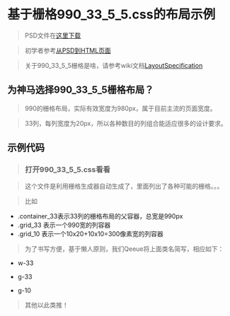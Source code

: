 # 基于栅格990\_33\_5\_5.css的布局示例 #

> PSD文件在[这里下载](http://nettuts.s3.amazonaws.com/017_Creatif/Site_Download.zip)

> 初学者参考[从PSD到HTML页面](http://net.tutsplus.com/tutorials/site-builds/from-psd-to-html-building-a-set-of-website-designs-step-by-step/)

> 关于990\_33\_5\_5栅格是啥，请参考wiki文档[LayoutSpecification](LayoutSpecification.md)


## 为神马选择990\_33\_5\_5栅格布局？ ##

> 990的栅格布局，实际有效宽度为980px，属于目前主流的页面宽度。

> 33列，每列宽度为20px，所以各种数目的列组合能适应很多的设计要求。

## 示例代码 ##

> ### 打开990\_33\_5\_5.css看看 ###

> 这个文件是利用栅格生成器自动生成了，里面列出了各种可能的栅格。。。

> 比如

  * .container\_33表示33列的栅格布局的父容器，总宽是990px
  * .grid\_33 表示一个990宽的列容器
  * .grid\_10 表示一个10x20+10x10=300像素宽的列容器

> 为了书写方便，基于懒人原则，我们Qeeue将上面类名简写，相应如下：

  * w-33

  * g-33

  * g-10

> 其他以此类推！



